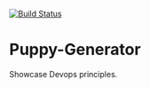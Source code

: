 [![Build Status](http://localhost:8080/buildStatus/icon?job=Puppy-Generator-Pipeline)](http://localhost:8080/job/Puppy-Generator-Pipeline/)

# Puppy-Generator
Showcase Devops principles.
